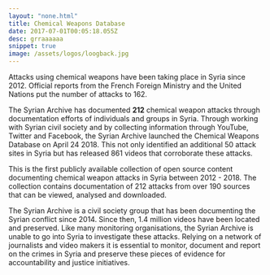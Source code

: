 ```yaml
---
layout: "none.html"
title: Chemical Weapons Database
date: 2017-07-01T00:05:18.055Z
desc: grraaaaaa
snippet: true
image: /assets/logos/loogback.jpg
---
```




Attacks using chemical weapons have been taking place in Syria since 2012. Official reports from the French Foreign Ministry and the United Nations put the number of attacks to 162.

The Syrian Archive has documented **212** chemical weapon attacks through documentation efforts of individuals and groups in Syria. Through working with Syrian civil society and by collecting information through YouTube, Twitter and Facebook, the Syrian Archive launched the Chemical Weapons Database on April 24 2018. This not only identified an additional 50 attack sites in Syria but has released 861 videos that corroborate these attacks.

This is the first publicly available collection of open source content documenting chemical weapon attacks in Syria between 2012 - 2018. The collection contains documentation of 212 attacks from over 190 sources that can be viewed, analysed and downloaded.

The Syrian Archive is a civil society group that has been documenting the Syrian conflict since 2014. Since then, 1.4 million videos have been located and preserved. Like many monitoring organisations, the Syrian Archive is unable to go into Syria to investigate these attacks. Relying on a network of journalists and video makers it is essential to monitor, document and report on the crimes in Syria and preserve these pieces of evidence for accountability and justice initiatives.
